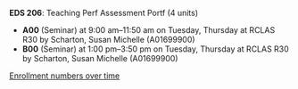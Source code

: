 **EDS 206**: Teaching Perf Assessment Portf (4 units)

- **A00** (Seminar) at 9:00 am–11:50 am on Tuesday, Thursday at RCLAS R30 by Scharton, Susan Michelle (A01699900)
- **B00** (Seminar) at 1:00 pm–3:50 pm on Tuesday, Thursday at RCLAS R30 by Scharton, Susan Michelle (A01699900)

[Enrollment numbers over time](./EDS206.tsv)
